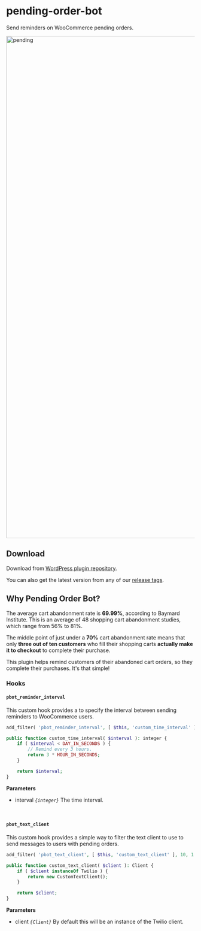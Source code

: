 # pending-order-bot
Send reminders on WooCommerce pending orders.

<img width="1342" alt="pending" src="https://github.com/user-attachments/assets/b1f2ca4f-1307-417e-a188-09037f2e76e3">

## Download

Download from [WordPress plugin repository](https://wordpress.org/plugins/pending-order-bot/).

You can also get the latest version from any of our [release tags](https://github.com/badasswp/pending-order-bot/releases).

## Why Pending Order Bot?

The average cart abandonment rate is __69.99%__, according to Baymard Institute. This is an average of 48 shopping cart abandonment studies, which range from 56% to 81%.

The middle point of just under a __70%__ cart abandonment rate means that only __three out of ten customers__ who fill their shopping carts __actually make it to checkout__ to complete their purchase.

This plugin helps remind customers of their abandoned cart orders, so they complete their purchases. It's that simple!

### Hooks

#### `pbot_reminder_interval`

This custom hook provides a to specify the interval between sending reminders to WooCommerce users.

```php
add_filter( 'pbot_reminder_interval', [ $this, 'custom_time_interval' ], 10, 1 );

public function custom_time_interval( $interval ): integer {
    if ( $interval < DAY_IN_SECONDS ) {
        // Remind every 3 hours.
        return 3 * HOUR_IN_SECONDS;
    }

    return $interval;
}
```

**Parameters**

- interval _`{integer}`_ The time interval.
<br/>

#### `pbot_text_client`

This custom hook provides a simple way to filter the text client to use to send messages to users with pending orders.

```php
add_filter( 'pbot_text_client', [ $this, 'custom_text_client' ], 10, 1 );

public function custom_text_client( $client ): Client {
    if ( $client instanceOf Twilio ) {
        return new CustomTextClient();
    }

    return $client;
}
```

**Parameters**

- client _`{Client}`_ By default this will be an instance of the Twilio client.
<br/>
